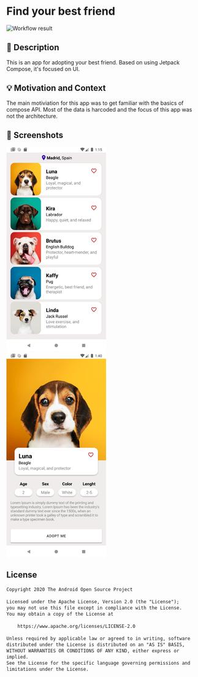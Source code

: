 # Find your best friend

<!--- Replace <OWNER> with your Github Username and <REPOSITORY> with the name of your repository. -->
<!--- You can find both of these in the url bar when you open your repository in github. -->
![Workflow result](https://github.com/JaimeToca/android-dev-challenge-week-1/workflows/Check/badge.svg)


## :scroll: Description
<!--- Describe your app in one or two sentences -->
This is an app for adopting your best friend. Based on using Jetpack Compose, it's focused on UI. 

## :bulb: Motivation and Context
<!--- Optionally point readers to interesting parts of your submission. -->
<!--- What are you especially proud of? -->
The main motiviation for this app was to get familiar with the basics of compose API. Most of the data is harcoded and the focus of this app was not the architecture.

## :camera_flash: Screenshots
<!-- You can add more screenshots here if you like -->
<img src="1.png" width="260">&emsp;<img src="2.png" width="260">

## License
```
Copyright 2020 The Android Open Source Project

Licensed under the Apache License, Version 2.0 (the "License");
you may not use this file except in compliance with the License.
You may obtain a copy of the License at

    https://www.apache.org/licenses/LICENSE-2.0

Unless required by applicable law or agreed to in writing, software
distributed under the License is distributed on an "AS IS" BASIS,
WITHOUT WARRANTIES OR CONDITIONS OF ANY KIND, either express or implied.
See the License for the specific language governing permissions and
limitations under the License.
```
